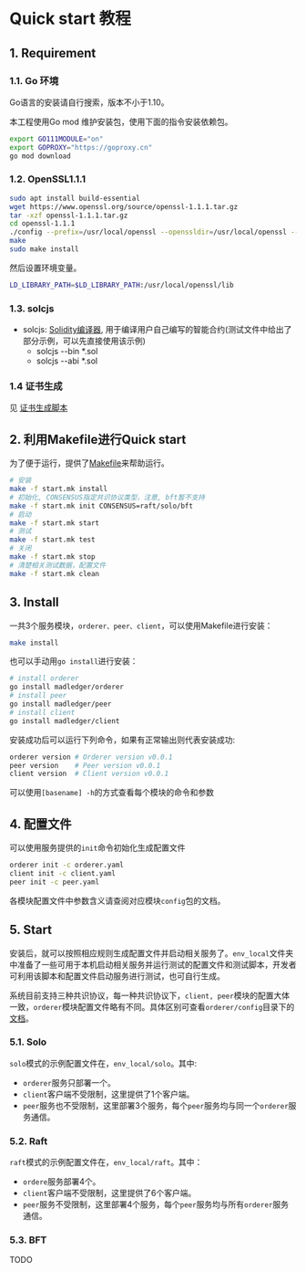 # Quick start 教程

## 1. Requirement

### 1.1. Go 环境

Go语言的安装请自行搜索，版本不小于1.10。

本工程使用Go mod 维护安装包，使用下面的指令安装依赖包。

```bash
export GO111MODULE="on"
export GOPROXY="https://goproxy.cn" 
go mod download
```

### 1.2. OpenSSL1.1.1

```sh
sudo apt install build-essential
wget https://www.openssl.org/source/openssl-1.1.1.tar.gz
tar -xzf openssl-1.1.1.tar.gz
cd openssl-1.1.1
./config --prefix=/usr/local/openssl --openssldir=/usr/local/openssl --shared
make
sudo make install
```

然后设置环境变量。

```bash
LD_LIBRARY_PATH=$LD_LIBRARY_PATH:/usr/local/openssl/lib
```

### 1.3. solcjs
- solcjs: [Solidity编译器](https://github.com/ethereum/solc-js), 用于编译用户自己编写的智能合约(测试文件中给出了部分示例，可以先直接使用该示例)
  - solcjs --bin *.sol
  - solcjs --abi *.sol
  
### 1.4 证书生成

见 [证书生成脚本](../madledger/explorer/misc/README.md)

## 2. 利用Makefile进行Quick start

为了便于运行，提供了[Makefile](start.mk)来帮助运行。

```bash
# 安装
make -f start.mk install
# 初始化, CONSENSUS指定共识协议类型，注意, bft暂不支持
make -f start.mk init CONSENSUS=raft/solo/bft
# 启动
make -f start.mk start
# 测试
make -f start.mk test
# 关闭
make -f start.mk stop
# 清楚相关测试数据，配置文件
make -f start.mk clean
```

## 3. Install

一共3个服务模块，`orderer、peer、client`，可以使用Makefile进行安装：

```bash
make install
```

也可以手动用`go install`进行安装：

```bash
# install orderer
go install madledger/orderer
# install peer
go install madledger/peer
# install client
go install madledger/client
```

安装成功后可以运行下列命令，如果有正常输出则代表安装成功:

```bash
orderer version # Orderer version v0.0.1
peer version    # Peer version v0.0.1
client version  # Client version v0.0.1
```

可以使用`[basename] -h`的方式查看每个模块的命令和参数

## 4. 配置文件

可以使用服务提供的`init`命令初始化生成配置文件

```bash
orderer init -c orderer.yaml
client init -c client.yaml
peer init -c peer.yaml
```

各模块配置文件中参数含义请查阅对应模块`config`包的文档。

## 5. Start

安装后，就可以按照相应规则生成配置文件并启动相关服务了。`env_local`文件夹中准备了一些可用于本机启动相关服务并运行测试的配置文件和测试脚本，开发者可利用该脚本和配置文件启动服务进行测试，也可自行生成。

系统目前支持三种共识协议，每一种共识协议下，`client, peer`模块的配置大体一致，`orderer`模块配置文件略有不同。具体区别可查看`orderer/config`目录下的[文档](orderer/conifig/README.md)。

### 5.1. Solo

`solo`模式的示例配置文件在，`env_local/solo`。其中:

- `orderer`服务只部署一个。
- `client`客户端不受限制，这里提供了1个客户端。
- `peer`服务也不受限制，这里部署3个服务，每个`peer`服务均与同一个`orderer`服务通信。

### 5.2. Raft

`raft`模式的示例配置文件在，`env_local/raft`。其中：

- `ordere`服务部署4个。
- `client`客户端不受限制，这里提供了6个客户端。
- `peer`服务不受限制，这里部署4个服务，每个`peer`服务均与所有`orderer`服务通信。

### 5.3. BFT

TODO
